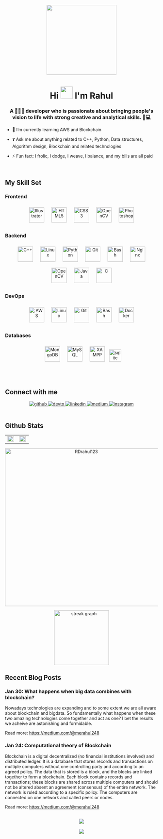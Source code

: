 <div align="center">
  <img src="https://miro.medium.com/max/2048/1*OohqW5DGh9CQS4hLY5FXzA.png" height="230"/>
</div>  
  
# <div align="center">Hi <img src="https://github.com/TheDudeThatCode/TheDudeThatCode/blob/master/Assets/Hi.gif" width="40" /> I'm Rahul</div>
### <div align="center">A 👨🏻‍💻 developer who is passionate about bringing people's vision to life with strong creative and analytical skills. 🚀💻</div>
  
- 🌱 I’m currently learning AWS and Blockchain  
  

- ❓ Ask me about anything related to C++, Python, Data structures, Algorithm design, Blockchain and related technologies  
  

- ⚡ Fun fact: I frolic, I dodge, I weave, I balance, and my bills are all paid  
  

<br/>  


## My Skill Set  
<table>


### Frontend  
<div align="center">  
<a href="https://www.adobe.com/in/products/illustrator.html" target="_blank"><img style="margin: 10px" src="https://profilinator.rishav.dev/skills-assets/adobe_illustrator-icon.svg" alt="Illustrator" height="50" /></a>  
<a href="https://en.wikipedia.org/wiki/HTML5" target="_blank"><img style="margin: 10px" src="https://profilinator.rishav.dev/skills-assets/html5-original-wordmark.svg" alt="HTML5" height="50" /></a>  
<a href="https://www.w3schools.com/css/" target="_blank"><img style="margin: 10px" src="https://profilinator.rishav.dev/skills-assets/css3-original-wordmark.svg" alt="CSS3" height="50" /></a>  
<a href="https://opencv.org/" target="_blank"><img style="margin: 10px" src="https://profilinator.rishav.dev/skills-assets/opencv-icon.svg" alt="OpenCV" height="50" /></a>
<a href="https://www.adobe.com/in/products/photoshop.html" target="_blank"><img style="margin: 10px" src="https://profilinator.rishav.dev/skills-assets/photoshop-plain.svg" alt="Photoshop" height="50" /></a>  
</div>





### Backend  
<div align="center">  
<a href="https://www.cplusplus.com/" target="_blank"><img style="margin: 10px" src="https://profilinator.rishav.dev/skills-assets/cplusplus-original.svg" alt="C++" height="50" /></a>  
<a href="https://www.linux.org/" target="_blank"><img style="margin: 10px" src="https://profilinator.rishav.dev/skills-assets/linux-original.svg" alt="Linux" height="50" /></a>  
<a href="https://www.python.org/" target="_blank"><img style="margin: 10px" src="https://profilinator.rishav.dev/skills-assets/python-original.svg" alt="Python" height="50" /></a>  
<a href="https://github.com/" target="_blank"><img style="margin: 10px" src="https://raw.githubusercontent.com/rahuldkjain/github-profile-readme-generator/master/src/images/icons/Social/github.svg" alt="Git" height="50" /></a>  
<a href="https://www.gnu.org/software/bash/" target="_blank"><img style="margin: 10px" src="https://profilinator.rishav.dev/skills-assets/gnu_bash-icon.svg" alt="Bash" height="50" /></a>  
<a href="https://www.nginx.com/" target="_blank"><img style="margin: 10px" src="https://profilinator.rishav.dev/skills-assets/nginx-original.svg" alt="Nginx" height="50" /></a>  
<a href="https://opencv.org/" target="_blank"><img style="margin: 10px" src="https://profilinator.rishav.dev/skills-assets/opencv-icon.svg" alt="OpenCV" height="50" /></a>   
<a href="https://www.java.com/" target="_blank"><img style="margin: 10px" src="https://profilinator.rishav.dev/skills-assets/java-original-wordmark.svg" alt="Java" height="50" /></a>  
<a href="https://www.cprogramming.com/" target="_blank"><img style="margin: 10px" src="https://profilinator.rishav.dev/skills-assets/c-original.svg" alt="C" height="50" /></a>    
</div>


### DevOps  
<div align="center">  
<a href="https://aws.amazon.com/" target="_blank"><img style="margin: 10px" src="https://profilinator.rishav.dev/skills-assets/amazonwebservices-original-wordmark.svg" alt="AWS" height="50" /></a>  
<a href="https://www.linux.org/" target="_blank"><img style="margin: 10px" src="https://profilinator.rishav.dev/skills-assets/linux-original.svg" alt="Linux" height="50" /></a>  
<a href="https://github.com/" target="_blank"><img style="margin: 10px" src="https://raw.githubusercontent.com/rahuldkjain/github-profile-readme-generator/master/src/images/icons/Social/github.svg" alt="Git" height="50" /></a>  
<a href="https://www.gnu.org/software/bash/" target="_blank"><img style="margin: 10px" src="https://profilinator.rishav.dev/skills-assets/gnu_bash-icon.svg" alt="Bash" height="50" /></a>  
<a href="https://www.docker.com/" target="_blank"><img style="margin: 10px" src="https://profilinator.rishav.dev/skills-assets/docker-original-wordmark.svg" alt="Docker" height="50" /></a>  
</div>

  
### Databases  
<div align="center">  
<a href="https://www.mongodb.com/" target="_blank"><img style="margin: 10px" src="https://profilinator.rishav.dev/skills-assets/mongodb-original-wordmark.svg" alt="MongoDB" height="50" /></a>  
<a href="https://www.mysql.com/" target="_blank"><img style="margin: 10px" src="https://profilinator.rishav.dev/skills-assets/mysql-original-wordmark.svg" alt="MySQL" height="50" /></a>
<a href="https://www.apachefriends.org/" target="_blank"><img style="margin: 10px" src="https://profilinator.rishav.dev/skills-assets/xampp.png" alt="XAMPP" height="50" /></a>
<a href="https://www.sqlite.org/" target="_blank" rel="noreferrer"> <img src="https://www.vectorlogo.zone/logos/sqlite/sqlite-icon.svg" alt="sqlite" width="40" height="40"/> </a>
</div>
</table>  
<br/>  

## Connect with me  
<div align="center">
<a href="https://github.com/RDrahul123" target="_blank">
<img src=https://img.shields.io/badge/github-%2324292e.svg?&style=for-the-badge&logo=github&logoColor=white alt=github style="margin-bottom: 5px;" />
</a>
<a href="https://dev.to/rdrahul123" target="_blank">
<img src=https://img.shields.io/badge/dev.to-%2308090A.svg?&style=for-the-badge&logo=dev.to&logoColor=white alt=devto style="margin-bottom: 5px;" />
</a>
<a href="https://linkedin.com/in/rahul-dodke" target="_blank">
<img src=https://img.shields.io/badge/linkedin-%231E77B5.svg?&style=for-the-badge&logo=linkedin&logoColor=white alt=linkedin style="margin-bottom: 5px;" />
</a>
<a href="https://medium.com/@merahul248" target="_blank">
<img src=https://img.shields.io/badge/medium-%23292929.svg?&style=for-the-badge&logo=medium&logoColor=white alt=medium style="margin-bottom: 5px;" />
</a>  
<a href="https://instagram.com/rahul_me1729" target="_blank">
<img src=https://img.shields.io/badge/instagram-%23000000.svg?&style=for-the-badge&logo=instagram&logoColor=white alt=instagram style="margin-bottom: 5px;" />
</a>  
</div>  
<br/>  

## Github Stats  
<div align="center">
<table><tr><td valign="top" width="50%">

<img src="https://github-readme-stats.vercel.app/api?username=RDrahul123&show_icons=true&count_private=true&hide_border=true" align="left" style="width: 95%" />

</td><td valign="top" width="50%">

<img src="https://github-readme-stats.vercel.app/api/top-langs/?username=RDrahul123&hide_border=true&layout=compact" align="left" style="width: 95%" />

</td></tr></table> 
  
<tr><td valign="center" width="50%">

<a href="https://github.com/RDrahul123"><img src="https://github-profile-summary-cards.vercel.app/api/cards/profile-details?username=RDrahul123&hide_border=true"  width="520" alt="RDrahul123"/></a>

</tr></td>

<tr><td valign="center" width="50%">

<img src="https://streak-stats.demolab.com?user=RDrahul123&locale=en&mode=daily&theme=light&hide_border=false&border_radius=5&order=3" height="180" alt="streak graph"  />

</tr></td>
  
<div align="left">
  
## Recent Blog Posts  

### Jan 30: What happens when big data combines with blockchain?
Nowadays technologies are expanding and to some extent we are all aware about blockchain and bigdata. So fundamentally what happens when these two amazing technologies come together and act as one? I bet the results we acheive are astonishing and formidable.

Read more: https://medium.com/@merahul248
  
### Jan 24: Computational theory of Blockchain  
Blockchain is a digital decentralized (no financial institutions involved) and distributed ledger. It is a database that stores records and transactions on multiple computers without one controlling party and according to an agreed policy. The data that is stored is a block, and the blocks are linked together to form a blockchain. Each block contains records and transactions; these blocks are shared across multiple computers and should not be altered absent an agreement (consensus) of the entire network. The network is ruled according to a specific policy. The computers are connected on one network and called peers or nodes.

Read more: 
https://medium.com/@merahul248 
<br/>  

<br/>  

<div align="center">
<img src="https://komarev.com/ghpvc/?username=RDrahul123&&style=flat-square" align="center" />
</div>  
  
<br/>  

<div align="center">
            <a href="https://www.buymeacoffee.com/RDrahul123" target="_blank" style="display: inline-block;">
                <img
                    src="https://img.shields.io/badge/Donate-Buy%20Me%20A%20Coffee-orange.svg?style=flat-square&logo=buymeacoffee" 
                    align="center"
                />
            </a></div>
<br />
